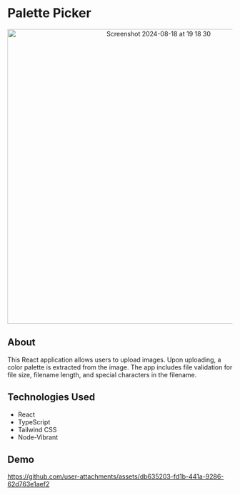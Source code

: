 # Palette Picker
<div align="center">
  <img width="661" alt="Screenshot 2024-08-18 at 19 18 30" src="https://github.com/user-attachments/assets/be30767e-ffe7-451a-a6ad-1bb854be2a79">
</div>

## About
This React application allows users to upload images. Upon uploading, a color palette is extracted from the image.
The app includes file validation for file size, filename length, and special characters in the filename.

## Technologies Used
- React
- TypeScript
- Tailwind CSS
- Node-Vibrant

## Demo
https://github.com/user-attachments/assets/db635203-fd1b-441a-9286-62d763e1aef2
